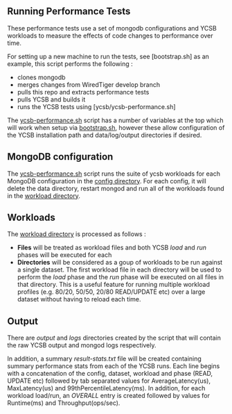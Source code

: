 ## Running Performance Tests

These performance tests use a set of mongodb configurations and YCSB workloads to measure the effects of code changes to performance over time.

For setting up a new machine to run the tests, see [bootstrap.sh] as an example, this script performs the following :

* clones mongodb
* merges changes from WiredTiger develop branch
* pulls this repo and extracts performance tests
* pulls YCSB and builds it
* runs the YCSB tests using [ycsb/ycsb-performance.sh]

The [ycsb-performance.sh](ycsb/ycsb-performance.sh) script has a number of variables at the top which will work when setup via [bootstrap.sh](bootstrap.sh),
however these allow configuration of the YCSB installation path and data/log/output directories if desired.

## MongoDB configuration

The [ycsb-performance.sh](ycsb/ycsb-performance.sh) script runs the suite of ycsb workloads for each MongoDB configuration in the [config directory](ycsb/config). For each config, it will delete the data directory, restart mongod and run all of the workloads found in the [workload directory](ycsb/workloads). 

## Workloads

The [workload directory](ycsb/workloads) is processed as follows :

* **Files** will be treated as workload files and both YCSB *load* and *run* phases will be executed for each
* **Directories** will be considered as a goup of workloads to be run against a single dataset. The first workload file in each directory will be used to perform the *load* phase and the *run* phase will be executed on all files in that directory. This is a useful feature for running multiple workload profiles (e.g. 80/20, 50/50, 20/80 READ/UPDATE etc) over a large dataset without having to reload each time.

## Output

There are *output* and *logs* directories created by the script that will contain the raw YCSB output and mongod logs respectively. 

In addition, a summary *result-stats.txt* file will be created containing summary performance stats from each of the YCSB runs. Each line begins with a concatenation of the config, dataset, workload and phase (READ, UPDATE etc) followed by tab separated values for AverageLatency(us), MaxLatency(us) and 99thPercentileLatency(ms). In addition, for each workload load/run, an *OVERALL* entry is created followed by values for Runtime(ms) and Throughput(ops/sec).


